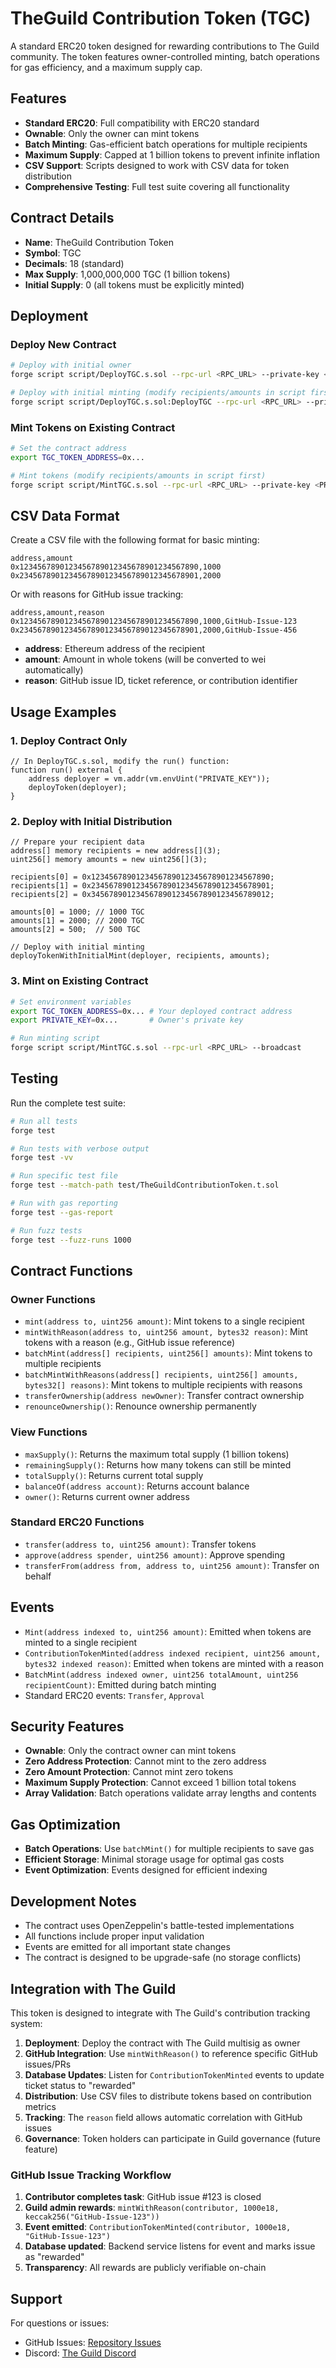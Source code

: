 # TheGuild Contribution Token (TGC)

A standard ERC20 token designed for rewarding contributions to The Guild community. The token features owner-controlled minting, batch operations for gas efficiency, and a maximum supply cap.

## Features

- **Standard ERC20**: Full compatibility with ERC20 standard
- **Ownable**: Only the owner can mint tokens
- **Batch Minting**: Gas-efficient batch operations for multiple recipients
- **Maximum Supply**: Capped at 1 billion tokens to prevent infinite inflation
- **CSV Support**: Scripts designed to work with CSV data for token distribution
- **Comprehensive Testing**: Full test suite covering all functionality

## Contract Details

- **Name**: TheGuild Contribution Token
- **Symbol**: TGC
- **Decimals**: 18 (standard)
- **Max Supply**: 1,000,000,000 TGC (1 billion tokens)
- **Initial Supply**: 0 (all tokens must be explicitly minted)

## Deployment

### Deploy New Contract

```bash
# Deploy with initial owner
forge script script/DeployTGC.s.sol --rpc-url <RPC_URL> --private-key <PRIVATE_KEY> --broadcast

# Deploy with initial minting (modify recipients/amounts in script first)
forge script script/DeployTGC.s.sol:DeployTGC --rpc-url <RPC_URL> --private-key <PRIVATE_KEY> --broadcast
```

### Mint Tokens on Existing Contract

```bash
# Set the contract address
export TGC_TOKEN_ADDRESS=0x...

# Mint tokens (modify recipients/amounts in script first)
forge script script/MintTGC.s.sol --rpc-url <RPC_URL> --private-key <PRIVATE_KEY> --broadcast
```

## CSV Data Format

Create a CSV file with the following format for basic minting:

```csv
address,amount
0x1234567890123456789012345678901234567890,1000
0x2345678901234567890123456789012345678901,2000
```

Or with reasons for GitHub issue tracking:

```csv
address,amount,reason
0x1234567890123456789012345678901234567890,1000,GitHub-Issue-123
0x2345678901234567890123456789012345678901,2000,GitHub-Issue-456
```

- **address**: Ethereum address of the recipient
- **amount**: Amount in whole tokens (will be converted to wei automatically)
- **reason**: GitHub issue ID, ticket reference, or contribution identifier

## Usage Examples

### 1. Deploy Contract Only

```solidity
// In DeployTGC.s.sol, modify the run() function:
function run() external {
    address deployer = vm.addr(vm.envUint("PRIVATE_KEY"));
    deployToken(deployer);
}
```

### 2. Deploy with Initial Distribution

```solidity
// Prepare your recipient data
address[] memory recipients = new address[](3);
uint256[] memory amounts = new uint256[](3);

recipients[0] = 0x1234567890123456789012345678901234567890;
recipients[1] = 0x2345678901234567890123456789012345678901;
recipients[2] = 0x3456789012345678901234567890123456789012;

amounts[0] = 1000; // 1000 TGC
amounts[1] = 2000; // 2000 TGC
amounts[2] = 500;  // 500 TGC

// Deploy with initial minting
deployTokenWithInitialMint(deployer, recipients, amounts);
```

### 3. Mint on Existing Contract

```bash
# Set environment variables
export TGC_TOKEN_ADDRESS=0x... # Your deployed contract address
export PRIVATE_KEY=0x...       # Owner's private key

# Run minting script
forge script script/MintTGC.s.sol --rpc-url <RPC_URL> --broadcast
```

## Testing

Run the complete test suite:

```bash
# Run all tests
forge test

# Run tests with verbose output
forge test -vv

# Run specific test file
forge test --match-path test/TheGuildContributionToken.t.sol

# Run with gas reporting
forge test --gas-report

# Run fuzz tests
forge test --fuzz-runs 1000
```

## Contract Functions

### Owner Functions

- `mint(address to, uint256 amount)`: Mint tokens to a single recipient
- `mintWithReason(address to, uint256 amount, bytes32 reason)`: Mint tokens with a reason (e.g., GitHub issue reference)
- `batchMint(address[] recipients, uint256[] amounts)`: Mint tokens to multiple recipients
- `batchMintWithReasons(address[] recipients, uint256[] amounts, bytes32[] reasons)`: Mint tokens to multiple recipients with reasons
- `transferOwnership(address newOwner)`: Transfer contract ownership
- `renounceOwnership()`: Renounce ownership permanently

### View Functions

- `maxSupply()`: Returns the maximum total supply (1 billion tokens)
- `remainingSupply()`: Returns how many tokens can still be minted
- `totalSupply()`: Returns current total supply
- `balanceOf(address account)`: Returns account balance
- `owner()`: Returns current owner address

### Standard ERC20 Functions

- `transfer(address to, uint256 amount)`: Transfer tokens
- `approve(address spender, uint256 amount)`: Approve spending
- `transferFrom(address from, address to, uint256 amount)`: Transfer on behalf

## Events

- `Mint(address indexed to, uint256 amount)`: Emitted when tokens are minted to a single recipient
- `ContributionTokenMinted(address indexed recipient, uint256 amount, bytes32 indexed reason)`: Emitted when tokens are minted with a reason
- `BatchMint(address indexed owner, uint256 totalAmount, uint256 recipientCount)`: Emitted during batch minting
- Standard ERC20 events: `Transfer`, `Approval`

## Security Features

- **Ownable**: Only the contract owner can mint tokens
- **Zero Address Protection**: Cannot mint to the zero address
- **Zero Amount Protection**: Cannot mint zero tokens
- **Maximum Supply Protection**: Cannot exceed 1 billion total tokens
- **Array Validation**: Batch operations validate array lengths and contents

## Gas Optimization

- **Batch Operations**: Use `batchMint()` for multiple recipients to save gas
- **Efficient Storage**: Minimal storage usage for optimal gas costs
- **Event Optimization**: Events designed for efficient indexing

## Development Notes

- The contract uses OpenZeppelin's battle-tested implementations
- All functions include proper input validation
- Events are emitted for all important state changes
- The contract is designed to be upgrade-safe (no storage conflicts)

## Integration with The Guild

This token is designed to integrate with The Guild's contribution tracking system:

1. **Deployment**: Deploy the contract with The Guild multisig as owner
2. **GitHub Integration**: Use `mintWithReason()` to reference specific GitHub issues/PRs
3. **Database Updates**: Listen for `ContributionTokenMinted` events to update ticket status to "rewarded"
4. **Distribution**: Use CSV files to distribute tokens based on contribution metrics
5. **Tracking**: The `reason` field allows automatic correlation with GitHub issues
6. **Governance**: Token holders can participate in Guild governance (future feature)

### GitHub Issue Tracking Workflow

1. **Contributor completes task**: GitHub issue #123 is closed
2. **Guild admin rewards**: `mintWithReason(contributor, 1000e18, keccak256("GitHub-Issue-123"))`
3. **Event emitted**: `ContributionTokenMinted(contributor, 1000e18, "GitHub-Issue-123")`
4. **Database updated**: Backend service listens for event and marks issue as "rewarded"
5. **Transparency**: All rewards are publicly verifiable on-chain

## Support

For questions or issues:
- GitHub Issues: [Repository Issues](https://github.com/tusharrrr1/TheGuildGenesis/issues)
- Discord: [The Guild Discord](https://discord.gg/axCqT23Xhj)